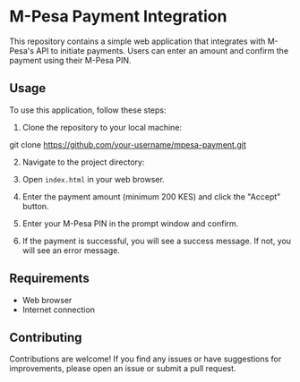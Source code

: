 # M-Pesa Payment Integration

This repository contains a simple web application that integrates with M-Pesa's API to initiate payments. Users can enter an amount and confirm the payment using their M-Pesa PIN.

## Usage


To use this application, follow these steps:

1. Clone the repository to your local machine:


git clone https://github.com/your-username/mpesa-payment.git



2. Navigate to the project directory:


3. Open `index.html` in your web browser.

4. Enter the payment amount (minimum 200 KES) and click the "Accept" button.

5. Enter your M-Pesa PIN in the prompt window and confirm.

6. If the payment is successful, you will see a success message. If not, you will see an error message.



## Requirements

- Web browser
- Internet connection

## Contributing

Contributions are welcome! If you find any issues or have suggestions for improvements, please open an issue or submit a pull request.
